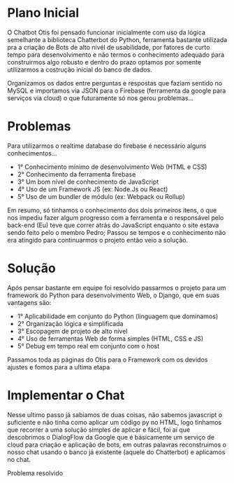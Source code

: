 # Plano Inicial

O Chatbot Otis foi pensado funcionar inicialmente com uso da lógica semelhante a biblioteca Chatterbot do Python, ferramenta bastante utilizada pra a
criação de Bots de alto nivél de usabilidade, por fatores de curto tempo para desenvolvimento e não termos o conhecimento adequado para construirmos 
algo robusto e dentro do prazo optamos por somente utilizarmos a costrução inícial do banco de dados.

Organizamos os dados entre perguntas e respostas que faziam sentido no MySQL e importamos via JSON para o Firebase (ferramenta da google para serviços via cloud)
o que futuramente só nos gerou problemas...

# Problemas

Para utilizarmos o realtime database do firebase é necessário alguns conhecimentos...
<ul>
<li>1° Conhecimento mínimo de desenvolvimento Web (HTML e CSS)</li>
<li>2° Conhecimento da ferramenta firebase</li>
<li>3° Um bom nível de conhecimento de JavaScript</li>
<li>4° Uso de um Framework JS (ex: Node.Js ou React)</li>
<li>5° Uso de um bundler de módulo (ex: Webpack ou Rollup)</li>
</ul>
Em resumo, só tinhamos o conhecimento dos dois primeiros itens, o que nos impediu fazer algum progresso com a ferramenta e o responsável pelo back-end (Eu)
teve que correr atrás do JavaScript enquanto o site estava sendo feito pelo o membro Pedro; Passou se tempos e o conhecimento não era atingido para continuarmos
o projeto então veio a solução.

# Solução

Após pensar bastante em equipe foi resolvido passarmos o projeto para um framework do Python para desenvolvimento Web, o Django, que em suas vantagens são:
<ul>
<li>1° Aplicabilidade em conjunto do Python (linguagem que dominamos)</li>
<li>2° Organização lógica e simplificada</li>
<li>3° Escopagem de projeto de alto nível</li>
<li>4° Uso de ferramentas Web de forma simples (HTML, CSS e JS)</li>
<li>5° Debug em tempo real em conjunto com o host</li>
</ul>
Passamos toda as páginas do Otis para o Framework com os devidos ajustes e fomos para a ultima etapa

# Implementar o Chat

Nesse ultimo passo já sabiamos de duas coisas, não sabemos javascript o suficiente e não tinha como aplicar um código py no HTML, logo tinhamos que recorrer
a uma solução simples de aplicar e fácil, foi aí que descobrimos o DialogFlow da Google que é básicamente um serviço de cloud para criação e aplicação de bots,
em outras palavras reconstruimos o nosso chat usando o banco já existente (aquele do Chatterbot) e aplicamos no chat.

Problema resolvido
